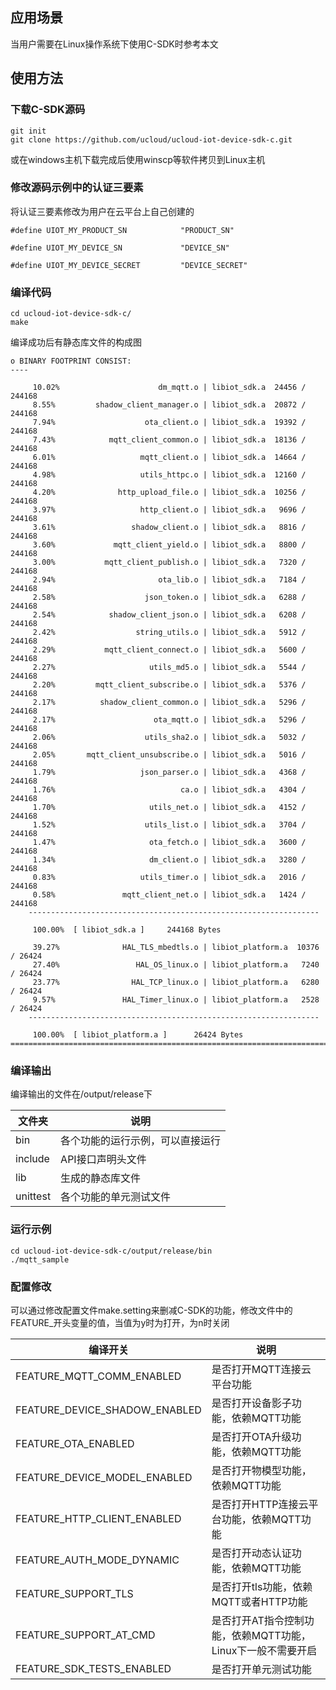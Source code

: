 ## 应用场景
当用户需要在Linux操作系统下使用C-SDK时参考本文

## 使用方法

### 下载C-SDK源码
```
git init
git clone https://github.com/ucloud/ucloud-iot-device-sdk-c.git
```
或在windows主机下载完成后使用winscp等软件拷贝到Linux主机

### 修改源码示例中的认证三要素
将认证三要素修改为用户在云平台上自己创建的
```
#define UIOT_MY_PRODUCT_SN            "PRODUCT_SN"

#define UIOT_MY_DEVICE_SN             "DEVICE_SN"

#define UIOT_MY_DEVICE_SECRET         "DEVICE_SECRET"
```

### 编译代码
```
cd ucloud-iot-device-sdk-c/
make
```
编译成功后有静态库文件的构成图
```
o BINARY FOOTPRINT CONSIST:                                                                                                         
----                                                                                                                                
                                                                                                                                    
     10.02%                      dm_mqtt.o | libiot_sdk.a  24456 / 244168                                                           
     8.55%         shadow_client_manager.o | libiot_sdk.a  20872 / 244168                                                           
     7.94%                    ota_client.o | libiot_sdk.a  19392 / 244168                                                           
     7.43%            mqtt_client_common.o | libiot_sdk.a  18136 / 244168                                                           
     6.01%                   mqtt_client.o | libiot_sdk.a  14664 / 244168                                                           
     4.98%                   utils_httpc.o | libiot_sdk.a  12160 / 244168                                                           
     4.20%              http_upload_file.o | libiot_sdk.a  10256 / 244168                                                           
     3.97%                   http_client.o | libiot_sdk.a   9696 / 244168                                                           
     3.61%                 shadow_client.o | libiot_sdk.a   8816 / 244168                                                           
     3.60%             mqtt_client_yield.o | libiot_sdk.a   8800 / 244168                                                           
     3.00%           mqtt_client_publish.o | libiot_sdk.a   7320 / 244168                                                           
     2.94%                       ota_lib.o | libiot_sdk.a   7184 / 244168                                                           
     2.58%                    json_token.o | libiot_sdk.a   6288 / 244168                                                           
     2.54%            shadow_client_json.o | libiot_sdk.a   6208 / 244168                                                           
     2.42%                  string_utils.o | libiot_sdk.a   5912 / 244168                                                           
     2.29%           mqtt_client_connect.o | libiot_sdk.a   5600 / 244168                                                           
     2.27%                     utils_md5.o | libiot_sdk.a   5544 / 244168                                                           
     2.20%         mqtt_client_subscribe.o | libiot_sdk.a   5376 / 244168                                                           
     2.17%          shadow_client_common.o | libiot_sdk.a   5296 / 244168                                                           
     2.17%                      ota_mqtt.o | libiot_sdk.a   5296 / 244168                                                           
     2.06%                    utils_sha2.o | libiot_sdk.a   5032 / 244168                                                           
     2.05%       mqtt_client_unsubscribe.o | libiot_sdk.a   5016 / 244168                                                           
     1.79%                   json_parser.o | libiot_sdk.a   4368 / 244168                                                           
     1.76%                            ca.o | libiot_sdk.a   4304 / 244168                                                           
     1.70%                     utils_net.o | libiot_sdk.a   4152 / 244168                                                           
     1.52%                    utils_list.o | libiot_sdk.a   3704 / 244168                                                           
     1.47%                     ota_fetch.o | libiot_sdk.a   3600 / 244168                                                           
     1.34%                     dm_client.o | libiot_sdk.a   3280 / 244168                                                           
     0.83%                   utils_timer.o | libiot_sdk.a   2016 / 244168                                                           
     0.58%               mqtt_client_net.o | libiot_sdk.a   1424 / 244168                                                           
    -----------------------------------------------------------------                                                               
                                                                                                                                    
     100.00%  [ libiot_sdk.a ]     244168 Bytes                                                                                     
                                                                                                                                    
     39.27%              HAL_TLS_mbedtls.o | libiot_platform.a  10376 / 26424                                                       
     27.40%                 HAL_OS_linux.o | libiot_platform.a   7240 / 26424                                                       
     23.77%                HAL_TCP_linux.o | libiot_platform.a   6280 / 26424                                                       
     9.57%               HAL_Timer_linux.o | libiot_platform.a   2528 / 26424                                                       
    -----------------------------------------------------------------                                                               
                                                                                                                                    
     100.00%  [ libiot_platform.a ]      26424 Bytes                                                                                
========================================================================= 
```

### 编译输出
编译输出的文件在/output/release下

文件夹        | 说明
------------- | -------------------------------
bin           | 各个功能的运行示例，可以直接运行
include       | API接口声明头文件
lib           | 生成的静态库文件
unittest      | 各个功能的单元测试文件

### 运行示例
```
cd ucloud-iot-device-sdk-c/output/release/bin
./mqtt_sample
```


### 配置修改
可以通过修改配置文件make.setting来删减C-SDK的功能，修改文件中的FEATURE_开头变量的值，当值为y时为打开，为n时关闭

编译开关                       | 说明
------------------------------ | ---------------------------------------------------------
FEATURE_MQTT_COMM_ENABLED      | 是否打开MQTT连接云平台功能
FEATURE_DEVICE_SHADOW_ENABLED  | 是否打开设备影子功能，依赖MQTT功能
FEATURE_OTA_ENABLED            | 是否打开OTA升级功能，依赖MQTT功能
FEATURE_DEVICE_MODEL_ENABLED   | 是否打开物模型功能，依赖MQTT功能
FEATURE_HTTP_CLIENT_ENABLED    | 是否打开HTTP连接云平台功能，依赖MQTT功能
FEATURE_AUTH_MODE_DYNAMIC      | 是否打开动态认证功能，依赖MQTT功能
FEATURE_SUPPORT_TLS            | 是否打开tls功能，依赖MQTT或者HTTP功能
FEATURE_SUPPORT_AT_CMD         | 是否打开AT指令控制功能，依赖MQTT功能，Linux下一般不需要开启
FEATURE_SDK_TESTS_ENABLED      | 是否打开单元测试功能




